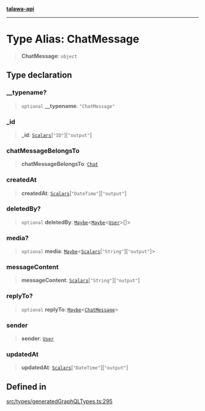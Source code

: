 [**talawa-api**](../../../README.md)

***

# Type Alias: ChatMessage

> **ChatMessage**: `object`

## Type declaration

### \_\_typename?

> `optional` **\_\_typename**: `"ChatMessage"`

### \_id

> **\_id**: [`Scalars`](Scalars.md)\[`"ID"`\]\[`"output"`\]

### chatMessageBelongsTo

> **chatMessageBelongsTo**: [`Chat`](Chat.md)

### createdAt

> **createdAt**: [`Scalars`](Scalars.md)\[`"DateTime"`\]\[`"output"`\]

### deletedBy?

> `optional` **deletedBy**: [`Maybe`](Maybe.md)\<[`Maybe`](Maybe.md)\<[`User`](User.md)\>[]\>

### media?

> `optional` **media**: [`Maybe`](Maybe.md)\<[`Scalars`](Scalars.md)\[`"String"`\]\[`"output"`\]\>

### messageContent

> **messageContent**: [`Scalars`](Scalars.md)\[`"String"`\]\[`"output"`\]

### replyTo?

> `optional` **replyTo**: [`Maybe`](Maybe.md)\<[`ChatMessage`](ChatMessage.md)\>

### sender

> **sender**: [`User`](User.md)

### updatedAt

> **updatedAt**: [`Scalars`](Scalars.md)\[`"DateTime"`\]\[`"output"`\]

## Defined in

[src/types/generatedGraphQLTypes.ts:295](https://github.com/Suyash878/talawa-api/blob/095e6964ce2a06c1c30d1acf81b6162203f1db91/src/types/generatedGraphQLTypes.ts#L295)
